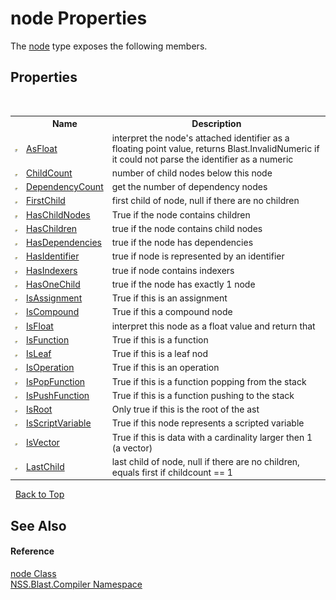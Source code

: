 # node Properties
 

The <a href="T_NSS_Blast_Compiler_node">node</a> type exposes the following members.


## Properties
&nbsp;<table><tr><th></th><th>Name</th><th>Description</th></tr><tr><td>![Public property](media/pubproperty.gif "Public property")</td><td><a href="P_NSS_Blast_Compiler_node_AsFloat">AsFloat</a></td><td>
interpret the node's attached identifier as a floating point value, returns Blast.InvalidNumeric if it could not parse the identifier as a numeric</td></tr><tr><td>![Public property](media/pubproperty.gif "Public property")</td><td><a href="P_NSS_Blast_Compiler_node_ChildCount">ChildCount</a></td><td>
number of child nodes below this node</td></tr><tr><td>![Public property](media/pubproperty.gif "Public property")</td><td><a href="P_NSS_Blast_Compiler_node_DependencyCount">DependencyCount</a></td><td>
get the number of dependency nodes</td></tr><tr><td>![Public property](media/pubproperty.gif "Public property")</td><td><a href="P_NSS_Blast_Compiler_node_FirstChild">FirstChild</a></td><td>
first child of node, null if there are no children</td></tr><tr><td>![Public property](media/pubproperty.gif "Public property")</td><td><a href="P_NSS_Blast_Compiler_node_HasChildNodes">HasChildNodes</a></td><td>
True if the node contains children</td></tr><tr><td>![Public property](media/pubproperty.gif "Public property")</td><td><a href="P_NSS_Blast_Compiler_node_HasChildren">HasChildren</a></td><td>
true if the node contains child nodes</td></tr><tr><td>![Public property](media/pubproperty.gif "Public property")</td><td><a href="P_NSS_Blast_Compiler_node_HasDependencies">HasDependencies</a></td><td>
true if the node has dependencies</td></tr><tr><td>![Public property](media/pubproperty.gif "Public property")</td><td><a href="P_NSS_Blast_Compiler_node_HasIdentifier">HasIdentifier</a></td><td>
true if node is represented by an identifier</td></tr><tr><td>![Public property](media/pubproperty.gif "Public property")</td><td><a href="P_NSS_Blast_Compiler_node_HasIndexers">HasIndexers</a></td><td>
true if node contains indexers</td></tr><tr><td>![Public property](media/pubproperty.gif "Public property")</td><td><a href="P_NSS_Blast_Compiler_node_HasOneChild">HasOneChild</a></td><td>
true if the node has exactly 1 node</td></tr><tr><td>![Public property](media/pubproperty.gif "Public property")</td><td><a href="P_NSS_Blast_Compiler_node_IsAssignment">IsAssignment</a></td><td>
True if this is an assignment</td></tr><tr><td>![Public property](media/pubproperty.gif "Public property")</td><td><a href="P_NSS_Blast_Compiler_node_IsCompound">IsCompound</a></td><td>
True if this a compound node</td></tr><tr><td>![Public property](media/pubproperty.gif "Public property")</td><td><a href="P_NSS_Blast_Compiler_node_IsFloat">IsFloat</a></td><td>
interpret this node as a float value and return that</td></tr><tr><td>![Public property](media/pubproperty.gif "Public property")</td><td><a href="P_NSS_Blast_Compiler_node_IsFunction">IsFunction</a></td><td>
True if this is a function</td></tr><tr><td>![Public property](media/pubproperty.gif "Public property")</td><td><a href="P_NSS_Blast_Compiler_node_IsLeaf">IsLeaf</a></td><td>
True if this is a leaf nod</td></tr><tr><td>![Public property](media/pubproperty.gif "Public property")</td><td><a href="P_NSS_Blast_Compiler_node_IsOperation">IsOperation</a></td><td>
True if this is an operation</td></tr><tr><td>![Public property](media/pubproperty.gif "Public property")</td><td><a href="P_NSS_Blast_Compiler_node_IsPopFunction">IsPopFunction</a></td><td>
True if this is a function popping from the stack</td></tr><tr><td>![Public property](media/pubproperty.gif "Public property")</td><td><a href="P_NSS_Blast_Compiler_node_IsPushFunction">IsPushFunction</a></td><td>
True if this is a function pushing to the stack</td></tr><tr><td>![Public property](media/pubproperty.gif "Public property")</td><td><a href="P_NSS_Blast_Compiler_node_IsRoot">IsRoot</a></td><td>
Only true if this is the root of the ast</td></tr><tr><td>![Public property](media/pubproperty.gif "Public property")</td><td><a href="P_NSS_Blast_Compiler_node_IsScriptVariable">IsScriptVariable</a></td><td>
True if this node represents a scripted variable</td></tr><tr><td>![Public property](media/pubproperty.gif "Public property")</td><td><a href="P_NSS_Blast_Compiler_node_IsVector">IsVector</a></td><td>
True if this is data with a cardinality larger then 1 (a vector)</td></tr><tr><td>![Public property](media/pubproperty.gif "Public property")</td><td><a href="P_NSS_Blast_Compiler_node_LastChild">LastChild</a></td><td>
last child of node, null if there are no children, equals first if childcount == 1</td></tr></table>&nbsp;
<a href="#node-properties">Back to Top</a>

## See Also


#### Reference
<a href="T_NSS_Blast_Compiler_node">node Class</a><br /><a href="N_NSS_Blast_Compiler">NSS.Blast.Compiler Namespace</a><br />